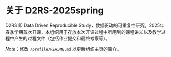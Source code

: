 # 关于 D2RS-2025spring

D2RS 即 Data Driven Reproducible Study，数据驱动的可重复性研究。2025年春季学期首次开课，本组织用于存放本次开课过程中所用到的课程讲义以及教学过程中产生的过程文件（包括作业提交和最终考察等）。

*Note*：修改 `/profile/README.md` 以更新组织主页的简介。

